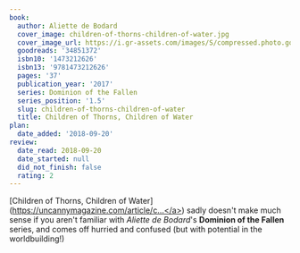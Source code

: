```yaml
---
book:
  author: Aliette de Bodard
  cover_image: children-of-thorns-children-of-water.jpg
  cover_image_url: https://i.gr-assets.com/images/S/compressed.photo.goodreads.com/books/1492097640l/34851372._SX98_.jpg
  goodreads: '34851372'
  isbn10: '1473212626'
  isbn13: '9781473212626'
  pages: '37'
  publication_year: '2017'
  series: Dominion of the Fallen
  series_position: '1.5'
  slug: children-of-thorns-children-of-water
  title: Children of Thorns, Children of Water
plan:
  date_added: '2018-09-20'
review:
  date_read: 2018-09-20
  date_started: null
  did_not_finish: false
  rating: 2
---
```


[Children of Thorns, Children of Water](<a target="_blank" href="https://uncannymagazine.com/article/children-thorns-children-water/" rel="nofollow">https://uncannymagazine.com/article/c...</a>) sadly doesn't make much sense if you aren't familiar with *Aliette de Bodard*'s **Dominion of the Fallen** series, and comes off hurried and confused (but with potential in the worldbuilding!)

